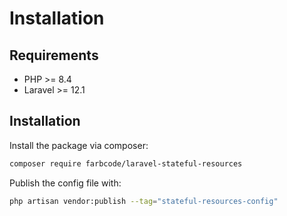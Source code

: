 # Installation

## Requirements

-   PHP \>= 8.4
-   Laravel \>= 12.1

## Installation

Install the package via composer:

```bash
composer require farbcode/laravel-stateful-resources
```

Publish the config file with:

```bash
php artisan vendor:publish --tag="stateful-resources-config"
```
